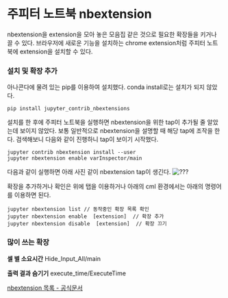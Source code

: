 # 주피터 노트북 nbextension

nbextension을 extension을 모아 놓은 모음집 같은 것으로 필요한 확장들을 키거나 끌 수 있다. 브라우저에 새로운 기능을 설치하는 chrome extension처럼 주피터 노트북에 extension을 설치할 수 있다.

### 설치 및 확장 추가
아나콘다에 물려 있는 pip를 이용하여 설치했다. conda install로는 설치가 되지 않았다.

```
pip install jupyter_contrib_nbextensions 
```
설치를 한 후에 주피터 노트북을 실행하면 nbextension을 위한 tap이 추가될 줄 알았는데 보이지 않았다. 보통 일반적으로 nbextension을 설명할 때 해당 tap에 조작을 한다. 검색해보니 다음와 같이 진행하니 tap이 보이기 시작했다.

```
jupyter contrib nbextension install --user
jupyter nbextension enable varInspector/main
```
다음과 같이 실행하면 아래 사진 같이 nbextension tap이 생긴다.
![???](http://maruachi.github.io/gallery/nbextension/nbextension-tap.png)

확장을 추가하거나 확인은 위에 탭을 이용하거나 아래의 cml 환경에서는 아래의 명령어를 이용하면 된다.
```
jupyter nbextension list // 동작중인 확장 목록 확인
jupyter nbextension enable  [extension]  // 확장 추가
jupyter nbextension disable  [extension]  // 확장 끄기
```

### 많이 쓰는 확장

**셀 별 소요시간** Hide_Input_All/main

**출력 결과 숨기기** execute_time/ExecuteTime


[nbextension 목록 - 공식문서](https://jupyter-contrib-nbextensions.readthedocs.io/en/latest/nbextensions.html)
